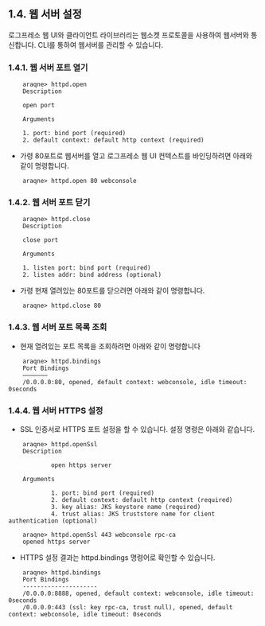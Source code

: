 ## 1.4. 웹 서버 설정 ##

로그프레소 웹 UI와 클라이언트 라이브러리는 웹소켓 프로토콜을 사용하여 웹서버와 통신합니다.  CLI를 통하여 웹서버를 관리할 수 있습니다.

### 1.4.1. 웹 서버 포트 열기 ###

~~~~
    araqne> httpd.open
    Description

    open port

    Arguments

    1. port: bind port (required)
    2. default context: default http context (required)
~~~~

* 가령 80포트로 웹서버를 열고 로그프레소 웹 UI 컨텍스트를 바인딩하려면 아래와 같이 명령합니다.

~~~~
    araqne> httpd.open 80 webconsole
~~~~

### 1.4.2. 웹 서버 포트 닫기 ###

~~~~
    araqne> httpd.close
    Description

    close port

    Arguments

    1. listen port: bind port (required)
    2. listen addr: bind address (optional)
~~~~

* 가령 현재 열려있는 80포트를 닫으려면 아래와 같이 명령합니다.

~~~~
    araqne> httpd.close 80
~~~~

### 1.4.3. 웹 서버 포트 목록 조회 ###

* 현재 열려있는 포트 목록을 조회하려면 아래와 같이 명령합니다

~~~~
    araqne> httpd.bindings
    Port Bindings
    ———————
    /0.0.0.0:80, opened, default context: webconsole, idle timeout: 0seconds
~~~~

### 1.4.4. 웹 서버 HTTPS 설정 ###

* SSL 인증서로 HTTPS 포트 설정을 할 수 있습니다. 설정 명령은 아래와 같습니다.

~~~
    araqne> httpd.openSsl
    Description

            open https server

    Arguments

            1. port: bind port (required)
            2. default context: default http context (required)
            3. key alias: JKS keystore name (required)
            4. trust alias: JKS truststore name for client authentication (optional)

    araqne> httpd.openSsl 443 webconsole rpc-ca
    opened https server
~~~

* HTTPS 설정 결과는 httpd.bindings 명령어로 확인할 수 있습니다.

~~~
    araqne> httpd.bindings
    Port Bindings
    ---------------------
    /0.0.0.0:8888, opened, default context: webconsole, idle timeout: 0seconds
	/0.0.0.0:443 (ssl: key rpc-ca, trust null), opened, default context: webconsole, idle timeout: 0seconds
~~~
